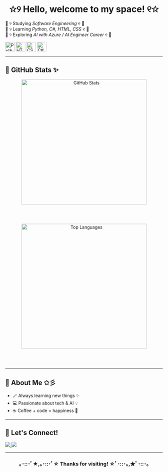 <h1 align="center">✩୨ Hello, welcome to my space! ୧✩</h1>


  🌸 ୨ Studying *Software Engineering* ୧ 🌸 <br>
  🌸 ୨ Learning *Python, C#, HTML, CSS* ୧ 🌸 <br>
  🌸 ୨ Exploring *AI with Azure / AI Engineer Career* ୧ 🌸

<p>
  <img src="https://img.shields.io/badge/Python-3.11-EAA6C0?style=flat&logo=python&logoColor=white" alt="Python Badge" height="30"/>
  <img src="https://img.shields.io/badge/HTML-5-EAA6C0?style=flat&logo=html5&logoColor=white" alt="HTML Badge" height="30"/>
  <img src="https://img.shields.io/badge/CSS-3-EAA6C0?style=flat&logo=css3&logoColor=white" alt="CSS Badge" height="30"/>
  <img src="https://img.shields.io/badge/C%23-9.0-EAA6C0?style=flat&logo=c-sharp&logoColor=white" alt="C# Badge" height="30"/>
</p>



---

## 🌟 GitHub Stats ✨
<!-- GitHub Stats e Badge Python -->
<div align="center">

  <!-- GitHub Stats -->
  <img src="https://github-readme-stats.vercel.app/api?username=LaviniaButinholiBasilio&show_icons=true&theme=synthwave&hide_border=true&cache_seconds=1800" alt="GitHub Stats" width="400" />

  <!-- Espaçamento -->
  <br><br>

  <!-- Top Languages -->
  <img src="https://github-readme-stats.vercel.app/api/top-langs/?username=LaviniaButinholiBasilio&layout=compact&theme=synthwave&hide_border=true&cache_seconds=1800" alt="Top Languages" width="400" />

  <!-- Espaçamento -->
  <br><br>
</div>


---

## 🎀 About Me ✩彡
- 🪄 Always learning new things ✨  
- 💻 Passionate about tech & AI 💡  
- ☕ Coffee + code = happiness 🌸  

---

## 🌸 Let's Connect!  

<p>
  <a href="https://www.linkedin.com/in/lavínia-butinholi-basílio-3376a0225">
    <img src="https://img.shields.io/badge/-LinkedIn-pink?style=for-the-badge&logo=linkedin&logoColor=white" />
  </a>
  <a href="https://www.instagram.com/_lavinia.butinholi?igsh=MW9vYTZnb25maG55NQ==">
    <img src="https://img.shields.io/badge/-Instagram-pink?style=for-the-badge&logo=instagram&logoColor=white" />
  </a>
</p>



---

<h3 align="center">｡･::･ﾟ★,｡･::･ﾟ☆ Thanks for visiting! ☆ﾟ･::･｡,★ﾟ･::･｡</h3>

